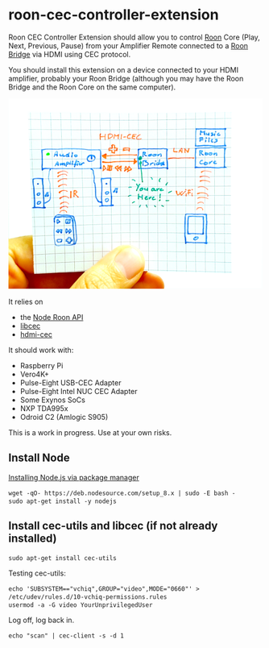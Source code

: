 # roon-cec-controller-extension

Roon CEC Controller Extension should allow you to control [Roon](https://roonlabs.com/howroonworks.html) Core (Play, Next, Previous, Pause) from your Amplifier Remote connected to a [Roon Bridge](https://kb.roonlabs.com/RoonBridge) via HDMI using CEC protocol.

You should install this extension on a device connected to your HDMI amplifier, probably your Roon Bridge (although you may have the Roon Bridge and the Roon Core on the same computer).

![Roon CEC Controller Extension Schematic](https://raw.githubusercontent.com/benjaminbellamy/roon-cec-controller-extension/master/images/roon-cec-controller-extension.png)

It relies on 
  * the [Node Roon API](https://github.com/RoonLabs/node-roon-api)
  * [libcec](https://github.com/Pulse-Eight/libcec)
  * [hdmi-cec](https://www.npmjs.com/package/hdmi-cec)

It should work with:
  * Raspberry Pi
  * Vero4K+
  * Pulse-Eight USB-CEC Adapter
  * Pulse-Eight Intel NUC CEC Adapter
  * Some Exynos SoCs
  * NXP TDA995x
  * Odroid C2 (Amlogic S905)

This is a work in progress.
Use at your own risks.

## Install Node

[Installing Node.js via package manager](https://nodejs.org/en/download/package-manager/#debian-and-ubuntu-based-linux-distributions)
```
wget -qO- https://deb.nodesource.com/setup_8.x | sudo -E bash -
sudo apt-get install -y nodejs
```
## Install cec-utils and libcec (if not already installed)
```
sudo apt-get install cec-utils
```

Testing cec-utils:
```
echo 'SUBSYSTEM=="vchiq",GROUP="video",MODE="0660"' > /etc/udev/rules.d/10-vchiq-permissions.rules
usermod -a -G video YourUnprivilegedUser
```
Log off, log back in.
```
echo "scan" | cec-client -s -d 1
```
